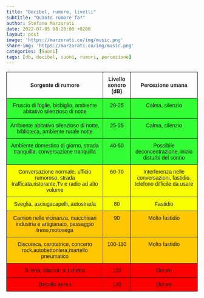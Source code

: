 ```yaml
---
title: "Decibel, rumore, livelli"
subtitle: "Quanto rumore fa?"
author: Stefano Marzorati
date: 2022-07-05 08:20:00 +0200
layout: post
image: 'https://marzorati.co/img/music.png'
share-img: 'https://marzorati.co/img/music.png'
categories: [Suoni]
tags: [db, decibel, suoni, rumori, percezione]
---
```

<style type="text/css">
.tg  {border-collapse:collapse;border-spacing:0;}
.tg td{border-color:black;border-style:solid;border-width:1px;font-family:Montserrat, sans-serif;font-size:14px;
  overflow:hidden;padding:10px 5px;word-break:normal;}
.tg th{border-color:black;border-style:solid;border-width:1px;font-family:Montserrat, sans-serif;font-size:14px;
  font-weight:normal;overflow:hidden;padding:10px 5px;word-break:normal;}
.tg .tg-ate8{background-color:#ffc702;text-align:center;vertical-align:top}
.tg .tg-wa1i{font-weight:bold;text-align:center;vertical-align:middle}
.tg .tg-lbzb{background-color:#fe0000;text-align:center;vertical-align:top}
.tg .tg-k3lo{background-color:#34ff34;text-align:center;vertical-align:top}
.tg .tg-furw{background-color:#f8ff00;text-align:center;vertical-align:top}
</style>
<table class="tg">
<thead>
  <tr>
    <th class="tg-wa1i">Sorgente di rumore</th>
    <th class="tg-wa1i">Livello sonoro (dB)</th>
    <th class="tg-wa1i">Percezione umana</th>
  </tr>
</thead>
<tbody>
  <tr>
    <td class="tg-k3lo">Fruscio di foglie, bisbiglio, ambiente abitativo silenzioso di notte</td>
    <td class="tg-k3lo">20-25</td>
    <td class="tg-k3lo">Calma, silenzio</td>
  </tr>
  <tr>
    <td class="tg-k3lo">Ambiente abitativo silenzioso di notte, biblioteca, ambiente rurale notte</td>
    <td class="tg-k3lo">25-35</td>
    <td class="tg-k3lo">Calma, silenzio</td>
  </tr>
  <tr>
    <td class="tg-k3lo">Ambiente domestico di giorno, strada tranquilla, conversazione tranquilla</td>
    <td class="tg-k3lo">40-50</td>
    <td class="tg-k3lo">Possibile deconcentrazione, inizio disturbi del sonno</td>
  </tr>
  <tr>
    <td class="tg-furw">Conversazione normale, ufficio rumoroso, strada trafficata,ristorante,Tv e radio ad alto volume</td>
    <td class="tg-furw">60-70</td>
    <td class="tg-furw">Interferenza nelle conversazioni, fastidio, telefono difficile da usare</td>
  </tr>
  <tr>
    <td class="tg-furw">Sveglia, asciugacapelli, autostrada</td>
    <td class="tg-furw">80</td>
    <td class="tg-furw">Fastidio</td>
  </tr>
  <tr>
    <td class="tg-ate8">Camion nelle vicinanza, macchinari industria e artigianato, passaggio treno,motosega</td>
    <td class="tg-ate8">90</td>
    <td class="tg-ate8">Molto fastidio</td>
  </tr>
  <tr>
    <td class="tg-ate8">Discoteca, carotatrice, concerto rock,autobettoniera,martello pneumatico</td>
    <td class="tg-ate8">100-110</td>
    <td class="tg-ate8">Molto fastidio</td>
  </tr>
  <tr>
    <td class="tg-lbzb">Sirena, clacson a 1 metro</td>
    <td class="tg-lbzb">120</td>
    <td class="tg-lbzb">Dolore</td>
  </tr>
  <tr>
    <td class="tg-lbzb">Decollo aereo</td>
    <td class="tg-lbzb">130</td>
    <td class="tg-lbzb">Dolore</td>
  </tr>
</tbody>
</table>